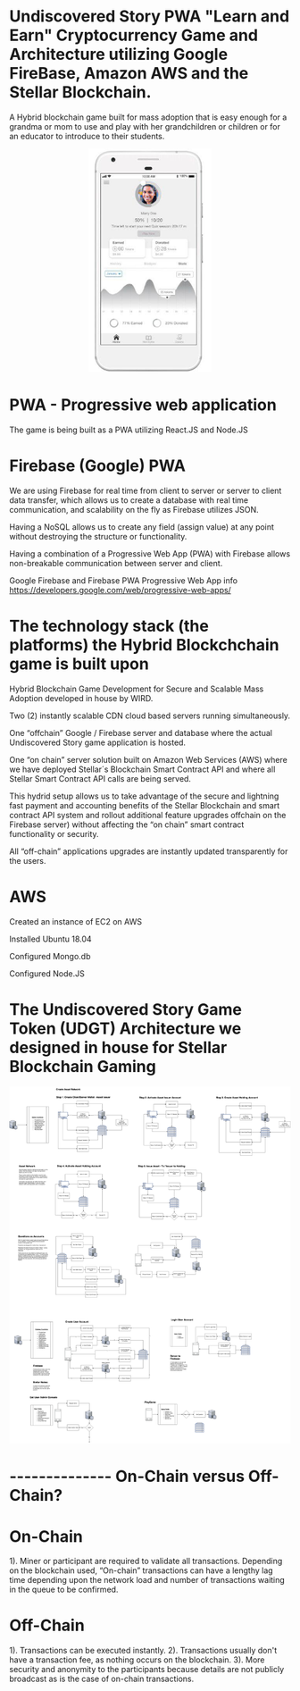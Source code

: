 
# Undiscovered Story PWA "Learn and Earn" Cryptocurrency Game and Architecture utilizing Google FireBase, Amazon AWS and the Stellar Blockchain.

A Hybrid blockchain game built for mass adoption that is easy enough for a grandma or mom to use and play with her grandchildren or children or for an educator to introduce to their students.   

<p align="center"><!-- <img src="https://cloud.githubusercontent.com/assets/124117/22330270/bb6b2728-e408-11e6-9488-d041b317e1e4.png" height="400px"/> -->

<!-- <img src="./images/img1.png" height="400px"/> -->

<img src="./images/img2.png" height="400px"/>


<br />

# PWA - Progressive web application

The game is being built as a PWA utilizing React.JS and Node.JS

# Firebase (Google) PWA 

We are using Firebase for real time from client to server or server to client data transfer, which allows us to create a database with real time communication, and scalability on the fly as Firebase utilizes JSON.

Having a NoSQL allows us to create any field (assign value) at any point without destroying the structure or functionality. 

Having a combination of a Progressive Web App (PWA) with Firebase allows non-breakable communication between server and client.

Google Firebase and Firebase PWA Progressive Web App info
https://developers.google.com/web/progressive-web-apps/



# The technology stack (the platforms) the Hybrid Blockchchain game is built upon

Hybrid Blockchain Game Development for Secure and Scalable Mass Adoption developed in house by WIRD. 

Two (2) instantly scalable CDN cloud based servers running simultaneously.

One “offchain” Google / Firebase server and database where the actual Undiscovered Story game application is hosted.

One “on chain” server solution built on Amazon Web Services (AWS) where we have deployed Stellar´s Blockchain Smart Contract API and where all Stellar Smart Contract API calls are being served.

This hydrid setup allows us to take advantage of the secure and lightning fast payment and accounting benefits of the Stellar Blockchain and smart contract API system and rollout additional feature upgrades offchain on the Firebase server) without affecting the “on chain” smart contract functionality or security.

All “off-chain” applications upgrades are instantly updated transparently for the users.

# AWS

Created an instance of EC2 on AWS

Installed Ubuntu 18.04

Configured Mongo.db

Configured Node.JS

# The Undiscovered Story Game Token (UDGT) Architecture we designed in house for Stellar Blockchain Gaming
<img src="./images/UDGTStellarGamegenesis.png" height="auto"/>


</p>

# -------------- On-Chain versus Off-Chain? 

# On-Chain

1).  Miner or participant are required to validate all transactions.  Depending on the blockchain used, “On-chain” transactions can have a lengthy lag time depending upon the network load and number of transactions waiting in the queue to be confirmed.

# Off-Chain

1). Transactions can be executed instantly.
2). Transactions usually don't have a transaction fee, as nothing occurs on the blockchain.
3).  More security and anonymity to the participants because details are not publicly broadcast as is the case of on-chain transactions.
